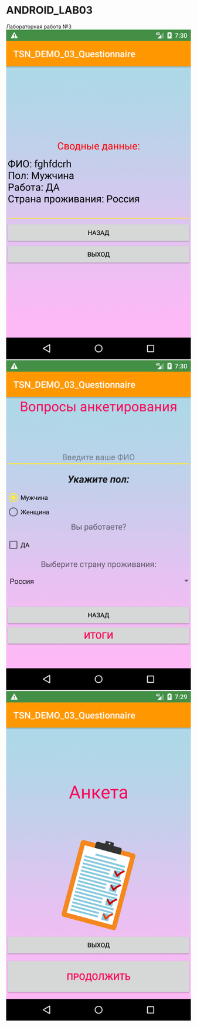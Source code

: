 # ANDROID_LAB03
Лабораторная работа №3
![srcreenshot](screenshot.png)
![srcreenshot](screenshot1.png)
![srcreenshot](screenshot2.png)


